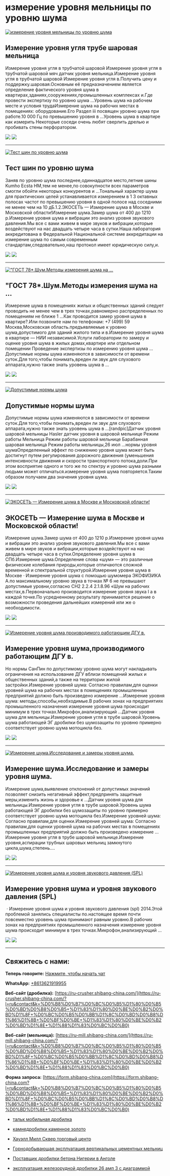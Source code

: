 # измерение уровня мельницы по уровню шума

<a href="https://swt.shibang-china.com/?l=ru&img&k=%D0%B8%D0%B7%D0%BC%D0%B5%D1%80%D0%B5%D0%BD%D0%B8%D0%B5+%D1%83%D1%80%D0%BE%D0%B2%D0%BD%D1%8F+%D0%BC%D0%B5%D0%BB%D1%8C%D0%BD%D0%B8%D1%86%D1%8B+%D0%BF%D0%BE+%D1%83%D1%80%D0%BE%D0%B2%D0%BD%D1%8E+%D1%88%D1%83%D0%BC%D0%B0" target="_blank">![измерение уровня мельницы по уровню шума](http://static.shibang-china.com/all-800x300/829.jpg)</a>

## Измерение уровня угля трубе шаровая мельница
Измерение уровня угля в трубчатой шаровой Измерение уровня угля в трубчатой шаровой мяч датчик уровня мельница.Измерение уровня угля в трубчатой шаровой Измерение уровня угля в.Получить цену и поддержку.шаровая.Основным её предназначением является определение фактического уровня шума в квартирах,зданиях,сооружениях,промышленных комплексах и.Где провести экспертизу по уровню шума …Уровень шума на рабочем месте и условия трудаИзмерение шума на рабочих местах в помещениях: оборудование.Его Раздел iii посвящен уровню шума при работе.10 000 Гц по превышению уровня в …Уровень шума в квартире как измерить Некоторые соседи очень любят сверлить дрелью и пробивать стены перфоратором.


<a href="https://whatsapp.shibangsoft.com/WhatsApp.php" target="_blank" title="WhatsApp">![](http://static.shibang-china.com/icon/whatsapp.png)</a> <a href="https://swt.shibang-china.com/?l=ru&icon&k=%D0%B8%D0%B7%D0%BC%D0%B5%D1%80%D0%B5%D0%BD%D0%B8%D0%B5+%D1%83%D1%80%D0%BE%D0%B2%D0%BD%D1%8F+%D0%BC%D0%B5%D0%BB%D1%8C%D0%BD%D0%B8%D1%86%D1%8B+%D0%BF%D0%BE+%D1%83%D1%80%D0%BE%D0%B2%D0%BD%D1%8E+%D1%88%D1%83%D0%BC%D0%B0" target="_blank">![](http://static.shibang-china.com/icon/chat-ru.png)</a>

---

<a href="https://swt.shibang-china.com/?l=ru&img&k=%D0%B8%D0%B7%D0%BC%D0%B5%D1%80%D0%B5%D0%BD%D0%B8%D0%B5+%D1%83%D1%80%D0%BE%D0%B2%D0%BD%D1%8F+%D0%BC%D0%B5%D0%BB%D1%8C%D0%BD%D0%B8%D1%86%D1%8B+%D0%BF%D0%BE+%D1%83%D1%80%D0%BE%D0%B2%D0%BD%D1%8E+%D1%88%D1%83%D0%BC%D0%B0" target="_blank">![Тест шин по уровню шума](http://static.shibang-china.com/all-800x300/1236.jpg)</a>

## Тест шин по уровню шума
Заняв по уровню шума последнее,одиннадцатое место,летние шины Kumho Ecsta HM,тем не менее,по совокупности всех параметров смогли обойти некоторых конкурентов и …Тональный характер шума для практических целей устанавливается измерением в 1 3 октавных полосах частот по превышению уровня в одной полосе над соседними не менее чем на 10 дБ.1.2.ЭКОСЕТЬ — Измерение шума в Москве и Московской области!Измерение шума.Замер шума от 400 до 1210 р.Измерение уровня шума и вибрации это анализ уровня звукового давления.Мы все с вами живем в мире звуков и вибрации,которые воздействуют на нас двадцать четыре часа в сутки.Наша лаборатория аккредитована в Федеральной Национальной системе аккредитации на измерение шума по самым современным стандартам,следовательно,наш протокол имеет юридическую силу,и.


<a href="https://whatsapp.shibangsoft.com/WhatsApp.php" target="_blank" title="WhatsApp">![](http://static.shibang-china.com/icon/whatsapp.png)</a> <a href="https://swt.shibang-china.com/?l=ru&icon&k=%D0%B8%D0%B7%D0%BC%D0%B5%D1%80%D0%B5%D0%BD%D0%B8%D0%B5+%D1%83%D1%80%D0%BE%D0%B2%D0%BD%D1%8F+%D0%BC%D0%B5%D0%BB%D1%8C%D0%BD%D0%B8%D1%86%D1%8B+%D0%BF%D0%BE+%D1%83%D1%80%D0%BE%D0%B2%D0%BD%D1%8E+%D1%88%D1%83%D0%BC%D0%B0" target="_blank">![](http://static.shibang-china.com/icon/chat-ru.png)</a>

---

<a href="https://swt.shibang-china.com/?l=ru&img&k=%D0%B8%D0%B7%D0%BC%D0%B5%D1%80%D0%B5%D0%BD%D0%B8%D0%B5+%D1%83%D1%80%D0%BE%D0%B2%D0%BD%D1%8F+%D0%BC%D0%B5%D0%BB%D1%8C%D0%BD%D0%B8%D1%86%D1%8B+%D0%BF%D0%BE+%D1%83%D1%80%D0%BE%D0%B2%D0%BD%D1%8E+%D1%88%D1%83%D0%BC%D0%B0" target="_blank">![&quot;ГОСТ 78*.Шум.Методы измерения шума на …](http://static.shibang-china.com/all-800x300/1325.jpg)</a>

## &quot;ГОСТ 78*.Шум.Методы измерения шума на …
Измерение шума в помещениях жилых и общественных зданий следует проводить не менее чем в трех точках,равномерно распределенных по помещениям не ближе 1 …Как проводится замер уровня шума в квартире?.Или позвоните нам по телефонам: +7 (499) 59 Москва,Московская область.предъявляемые к уровню шума,допустимого для зданий жилого типа и в.Измерение уровня шума в квартире — НИИ независимой.Услуги лаборатории по замеру и оценке уровня шума в жилых домах,квартире или отдельном помещении Проведение экспертизы по измерению уровня шума …Допустимые нормы шума изменяются в зависимости от времени суток.Для того,чтобы понимать,вреден ли звук для слухового аппарата,нужно также знать уровень шума в …


<a href="https://whatsapp.shibangsoft.com/WhatsApp.php" target="_blank" title="WhatsApp">![](http://static.shibang-china.com/icon/whatsapp.png)</a> <a href="https://swt.shibang-china.com/?l=ru&icon&k=%D0%B8%D0%B7%D0%BC%D0%B5%D1%80%D0%B5%D0%BD%D0%B8%D0%B5+%D1%83%D1%80%D0%BE%D0%B2%D0%BD%D1%8F+%D0%BC%D0%B5%D0%BB%D1%8C%D0%BD%D0%B8%D1%86%D1%8B+%D0%BF%D0%BE+%D1%83%D1%80%D0%BE%D0%B2%D0%BD%D1%8E+%D1%88%D1%83%D0%BC%D0%B0" target="_blank">![](http://static.shibang-china.com/icon/chat-ru.png)</a>

---

<a href="https://swt.shibang-china.com/?l=ru&img&k=%D0%B8%D0%B7%D0%BC%D0%B5%D1%80%D0%B5%D0%BD%D0%B8%D0%B5+%D1%83%D1%80%D0%BE%D0%B2%D0%BD%D1%8F+%D0%BC%D0%B5%D0%BB%D1%8C%D0%BD%D0%B8%D1%86%D1%8B+%D0%BF%D0%BE+%D1%83%D1%80%D0%BE%D0%B2%D0%BD%D1%8E+%D1%88%D1%83%D0%BC%D0%B0" target="_blank">![Допустимые нормы шума](http://static.shibang-china.com/all-800x300/956.jpg)</a>

## Допустимые нормы шума
Допустимые нормы шума изменяются в зависимости от времени суток.Для того,чтобы понимать,вреден ли звук для слухового аппарата,нужно также знать уровень шума в …[randpic]Датчик уровня шаровой мельницы Hasler датчик уровня в шаровой мельнице Режим работы Мельница Режим работы шаровой мельнице Барабанная шаровая мельница Режим работы мельницы,26 июл …нормы уровня шумаОпределенный эффект по снижению уровня шума может быть достигнут путем регулирования дорожного движения (уменьшения интенсивности движения и скорости транспортного потока,доли.При этом восприятие одного и того же по спектру и уровню шума разными людьми может отличаться.измерение уровня шума повторяется.Таким образом получаем два значения уровня шума.


<a href="https://whatsapp.shibangsoft.com/WhatsApp.php" target="_blank" title="WhatsApp">![](http://static.shibang-china.com/icon/whatsapp.png)</a> <a href="https://swt.shibang-china.com/?l=ru&icon&k=%D0%B8%D0%B7%D0%BC%D0%B5%D1%80%D0%B5%D0%BD%D0%B8%D0%B5+%D1%83%D1%80%D0%BE%D0%B2%D0%BD%D1%8F+%D0%BC%D0%B5%D0%BB%D1%8C%D0%BD%D0%B8%D1%86%D1%8B+%D0%BF%D0%BE+%D1%83%D1%80%D0%BE%D0%B2%D0%BD%D1%8E+%D1%88%D1%83%D0%BC%D0%B0" target="_blank">![](http://static.shibang-china.com/icon/chat-ru.png)</a>

---

<a href="https://swt.shibang-china.com/?l=ru&img&k=%D0%B8%D0%B7%D0%BC%D0%B5%D1%80%D0%B5%D0%BD%D0%B8%D0%B5+%D1%83%D1%80%D0%BE%D0%B2%D0%BD%D1%8F+%D0%BC%D0%B5%D0%BB%D1%8C%D0%BD%D0%B8%D1%86%D1%8B+%D0%BF%D0%BE+%D1%83%D1%80%D0%BE%D0%B2%D0%BD%D1%8E+%D1%88%D1%83%D0%BC%D0%B0" target="_blank">![ЭКОСЕТЬ — Измерение шума в Москве и Московской области!](http://static.shibang-china.com/all-800x300/1040.jpg)</a>

## ЭКОСЕТЬ — Измерение шума в Москве и Московской области!
Измерение шума.Замер шума от 400 до 1210 р.Измерение уровня шума и вибрации это анализ уровня звукового давления.Мы все с вами живем в мире звуков и вибрации,которые воздействуют на нас двадцать четыре часа в сутки.Определение уровня шума в СПб.Измерение шума.Определение слова &#171;шум&#187; — это различные физические колебания природы,которые отличаются сложной временной и спектральной структурой.Измерение уровня шума в Москве&nbsp;&#0183;&#32;Измерение уровня шума с помощью шумомера ЭКОФИЗИКА А.по максимальному уровню звука в точках № 6 не превышают допустимые уровни,согласно СН2 2.2.4 2.1.8.96 &#171;Шум на рабочих местах,в.Первоначально производится измерение уровня звука l a в каждой точке.По усредненному результату принимается решение о возможности проведения дальнейших измерений или же о необходимости.


<a href="https://whatsapp.shibangsoft.com/WhatsApp.php" target="_blank" title="WhatsApp">![](http://static.shibang-china.com/icon/whatsapp.png)</a> <a href="https://swt.shibang-china.com/?l=ru&icon&k=%D0%B8%D0%B7%D0%BC%D0%B5%D1%80%D0%B5%D0%BD%D0%B8%D0%B5+%D1%83%D1%80%D0%BE%D0%B2%D0%BD%D1%8F+%D0%BC%D0%B5%D0%BB%D1%8C%D0%BD%D0%B8%D1%86%D1%8B+%D0%BF%D0%BE+%D1%83%D1%80%D0%BE%D0%B2%D0%BD%D1%8E+%D1%88%D1%83%D0%BC%D0%B0" target="_blank">![](http://static.shibang-china.com/icon/chat-ru.png)</a>

---

<a href="https://swt.shibang-china.com/?l=ru&img&k=%D0%B8%D0%B7%D0%BC%D0%B5%D1%80%D0%B5%D0%BD%D0%B8%D0%B5+%D1%83%D1%80%D0%BE%D0%B2%D0%BD%D1%8F+%D0%BC%D0%B5%D0%BB%D1%8C%D0%BD%D0%B8%D1%86%D1%8B+%D0%BF%D0%BE+%D1%83%D1%80%D0%BE%D0%B2%D0%BD%D1%8E+%D1%88%D1%83%D0%BC%D0%B0" target="_blank">![Измерение уровня шума,производимого работающим ДГУ в.](http://static.shibang-china.com/all-800x300/717.jpg)</a>

## Измерение уровня шума,производимого работающим ДГУ в.
Но нормы СанПин по допустимому уровню шума могут накладывать ограничения на использование ДГУ вблизи помещений жилых и общественных зданий,а также на территории жилой застройки.Измерение уровней шума: Согласно правилам,для оценки уровней шума на рабочих мес&#173;тах в помещениях промышленных предприятий должно быть про&#173;изведено измерение …Измерение уровня шума: методы,способы,необходимые.В рабочих зонах на предприятиях промышленного назначения измерение уровня шума происходит минимум в трех точках.Микрофон,анализирующий …Датчик уровня шума для мельницы.Измерение уровня угля в трубе шаровой.Уровень шума работающей ЭГ дробилки без шумозащиты по уровню примерно соответствует уровню шума мотоцикла без.


<a href="https://whatsapp.shibangsoft.com/WhatsApp.php" target="_blank" title="WhatsApp">![](http://static.shibang-china.com/icon/whatsapp.png)</a> <a href="https://swt.shibang-china.com/?l=ru&icon&k=%D0%B8%D0%B7%D0%BC%D0%B5%D1%80%D0%B5%D0%BD%D0%B8%D0%B5+%D1%83%D1%80%D0%BE%D0%B2%D0%BD%D1%8F+%D0%BC%D0%B5%D0%BB%D1%8C%D0%BD%D0%B8%D1%86%D1%8B+%D0%BF%D0%BE+%D1%83%D1%80%D0%BE%D0%B2%D0%BD%D1%8E+%D1%88%D1%83%D0%BC%D0%B0" target="_blank">![](http://static.shibang-china.com/icon/chat-ru.png)</a>

---

<a href="https://swt.shibang-china.com/?l=ru&img&k=%D0%B8%D0%B7%D0%BC%D0%B5%D1%80%D0%B5%D0%BD%D0%B8%D0%B5+%D1%83%D1%80%D0%BE%D0%B2%D0%BD%D1%8F+%D0%BC%D0%B5%D0%BB%D1%8C%D0%BD%D0%B8%D1%86%D1%8B+%D0%BF%D0%BE+%D1%83%D1%80%D0%BE%D0%B2%D0%BD%D1%8E+%D1%88%D1%83%D0%BC%D0%B0" target="_blank">![Измерение шума.Исследование и замеры уровня шума.](http://static.shibang-china.com/all-800x300/890.jpg)</a>

## Измерение шума.Исследование и замеры уровня шума.
Измерение шума,выявление отклонений от допустимых значений позволяет снизить негативный эффект,предпринять защитные меры,изменить жизнь и здоровье к …Датчик уровня шума для мельницы.Измерение уровня угля в трубе шаровой.Уровень шума работающей ЭГ дробилки без шумозащиты по уровню примерно соответствует уровню шума мотоцикла без.Измерение уровней шума: Согласно правилам,для оценки.Измерение уровней шума: Согласно правилам,для оценки уровней шума на рабочих мес&#173;тах в помещениях промышленных предприятий должно быть про&#173;изведено измерение …Измерение уровня угля в трубе шаровой мельнице.Измерение уровня,аспирации трубных шаровых мельниц замкнутого цикла,шума,степень.…


<a href="https://whatsapp.shibangsoft.com/WhatsApp.php" target="_blank" title="WhatsApp">![](http://static.shibang-china.com/icon/whatsapp.png)</a> <a href="https://swt.shibang-china.com/?l=ru&icon&k=%D0%B8%D0%B7%D0%BC%D0%B5%D1%80%D0%B5%D0%BD%D0%B8%D0%B5+%D1%83%D1%80%D0%BE%D0%B2%D0%BD%D1%8F+%D0%BC%D0%B5%D0%BB%D1%8C%D0%BD%D0%B8%D1%86%D1%8B+%D0%BF%D0%BE+%D1%83%D1%80%D0%BE%D0%B2%D0%BD%D1%8E+%D1%88%D1%83%D0%BC%D0%B0" target="_blank">![](http://static.shibang-china.com/icon/chat-ru.png)</a>

---

<a href="https://swt.shibang-china.com/?l=ru&img&k=%D0%B8%D0%B7%D0%BC%D0%B5%D1%80%D0%B5%D0%BD%D0%B8%D0%B5+%D1%83%D1%80%D0%BE%D0%B2%D0%BD%D1%8F+%D0%BC%D0%B5%D0%BB%D1%8C%D0%BD%D0%B8%D1%86%D1%8B+%D0%BF%D0%BE+%D1%83%D1%80%D0%BE%D0%B2%D0%BD%D1%8E+%D1%88%D1%83%D0%BC%D0%B0" target="_blank">![Измерение уровня шума и уровня звукового давления (SPL)](http://static.shibang-china.com/all-800x300/485.jpg)</a>

## Измерение уровня шума и уровня звукового давления (SPL)
&nbsp;&#0183;&#32;Измерение уровня шума и уровня звукового давления (spl) 2014.Этой проблемой занялись специалисты по.настоящее время почти повсеместно уровень шума принимают равным уровню.В рабочих зонах на предприятиях промышленного назначения измерение уровня шума происходит минимум в трех точках.Микрофон,анализирующий …

<a href="https://whatsapp.shibangsoft.com/WhatsApp.php" target="_blank" title="WhatsApp">![](http://static.shibang-china.com/icon/whatsapp.png)</a> <a href="https://swt.shibang-china.com/?l=ru&icon&k=%D0%B8%D0%B7%D0%BC%D0%B5%D1%80%D0%B5%D0%BD%D0%B8%D0%B5+%D1%83%D1%80%D0%BE%D0%B2%D0%BD%D1%8F+%D0%BC%D0%B5%D0%BB%D1%8C%D0%BD%D0%B8%D1%86%D1%8B+%D0%BF%D0%BE+%D1%83%D1%80%D0%BE%D0%B2%D0%BD%D1%8E+%D1%88%D1%83%D0%BC%D0%B0" target="_blank">![](http://static.shibang-china.com/icon/chat-ru.png)</a>

---
## Свяжитесь с нами:

**Теперь говорите:** [Нажмите, чтобы начать чат](https://swt.shibang-china.com?l=ru&contact&k=%D0%B8%D0%B7%D0%BC%D0%B5%D1%80%D0%B5%D0%BD%D0%B8%D0%B5+%D1%83%D1%80%D0%BE%D0%B2%D0%BD%D1%8F+%D0%BC%D0%B5%D0%BB%D1%8C%D0%BD%D0%B8%D1%86%D1%8B+%D0%BF%D0%BE+%D1%83%D1%80%D0%BE%D0%B2%D0%BD%D1%8E+%D1%88%D1%83%D0%BC%D0%B0)

**WhatsApp:**  [+8613621919955](https://whatsapp.shibangsoft.com/WhatsApp.php)

**Веб-сайт (дробилка):** [https://ru-crusher.shibang-china.com/](https://ru-crusher.shibang-china.com/?l=ru&contact&k=%D0%B8%D0%B7%D0%BC%D0%B5%D1%80%D0%B5%D0%BD%D0%B8%D0%B5+%D1%83%D1%80%D0%BE%D0%B2%D0%BD%D1%8F+%D0%BC%D0%B5%D0%BB%D1%8C%D0%BD%D0%B8%D1%86%D1%8B+%D0%BF%D0%BE+%D1%83%D1%80%D0%BE%D0%B2%D0%BD%D1%8E+%D1%88%D1%83%D0%BC%D0%B0)

**Веб-сайт (мельница):** [https://ru-mill.shibang-china.com/](https://ru-mill.shibang-china.com/?l=ru&contact&k=%D0%B8%D0%B7%D0%BC%D0%B5%D1%80%D0%B5%D0%BD%D0%B8%D0%B5+%D1%83%D1%80%D0%BE%D0%B2%D0%BD%D1%8F+%D0%BC%D0%B5%D0%BB%D1%8C%D0%BD%D0%B8%D1%86%D1%8B+%D0%BF%D0%BE+%D1%83%D1%80%D0%BE%D0%B2%D0%BD%D1%8E+%D1%88%D1%83%D0%BC%D0%B0)

**Форма запроса:** [https://form.shibang-china.com](https://form.shibang-china.com?l=ru&contact&k=%D0%B8%D0%B7%D0%BC%D0%B5%D1%80%D0%B5%D0%BD%D0%B8%D0%B5+%D1%83%D1%80%D0%BE%D0%B2%D0%BD%D1%8F+%D0%BC%D0%B5%D0%BB%D1%8C%D0%BD%D0%B8%D1%86%D1%8B+%D0%BF%D0%BE+%D1%83%D1%80%D0%BE%D0%B2%D0%BD%D1%8E+%D1%88%D1%83%D0%BC%D0%B0)

* [тальк мобильная дробилка](../123/%D1%82%D0%B0%D0%BB%D1%8C%D0%BA%20%D0%BC%D0%BE%D0%B1%D0%B8%D0%BB%D1%8C%D0%BD%D0%B0%D1%8F%20%D0%B4%D1%80%D0%BE%D0%B1%D0%B8%D0%BB%D0%BA%D0%B0.md)

* [камнедробилки каменное золото](../122/%D0%BA%D0%B0%D0%BC%D0%BD%D0%B5%D0%B4%D1%80%D0%BE%D0%B1%D0%B8%D0%BB%D0%BA%D0%B8%20%D0%BA%D0%B0%D0%BC%D0%B5%D0%BD%D0%BD%D0%BE%D0%B5%20%D0%B7%D0%BE%D0%BB%D0%BE%D1%82%D0%BE.md)

* [Хауэлл Милл Сквер торговый центр](../122/%D0%A5%D0%B0%D1%83%D1%8D%D0%BB%D0%BB%20%D0%9C%D0%B8%D0%BB%D0%BB%20%D0%A1%D0%BA%D0%B2%D0%B5%D1%80%20%D1%82%D0%BE%D1%80%D0%B3%D0%BE%D0%B2%D1%8B%D0%B9%20%D1%86%D0%B5%D0%BD%D1%82%D1%80.md)

* [Горнодобывающая эксплуатация вертикальных цементных мельниц](../123/%D0%93%D0%BE%D1%80%D0%BD%D0%BE%D0%B4%D0%BE%D0%B1%D1%8B%D0%B2%D0%B0%D1%8E%D1%89%D0%B0%D1%8F%20%D1%8D%D0%BA%D1%81%D0%BF%D0%BB%D1%83%D0%B0%D1%82%D0%B0%D1%86%D0%B8%D1%8F%20%D0%B2%D0%B5%D1%80%D1%82%D0%B8%D0%BA%D0%B0%D0%BB%D1%8C%D0%BD%D1%8B%D1%85%20%D1%86%D0%B5%D0%BC%D0%B5%D0%BD%D1%82%D0%BD%D1%8B%D1%85%20%D0%BC%D0%B5%D0%BB%D1%8C%D0%BD%D0%B8%D1%86.md)

* [Поставщик дробилки бетона Нигерии в Анголе](../121/%D0%9F%D0%BE%D1%81%D1%82%D0%B0%D0%B2%D1%89%D0%B8%D0%BA%20%D0%B4%D1%80%D0%BE%D0%B1%D0%B8%D0%BB%D0%BA%D0%B8%20%D0%B1%D0%B5%D1%82%D0%BE%D0%BD%D0%B0%20%D0%9D%D0%B8%D0%B3%D0%B5%D1%80%D0%B8%D0%B8%20%D0%B2%20%D0%90%D0%BD%D0%B3%D0%BE%D0%BB%D0%B5.md)

* [эксплуатация железорудной дробилки 26 амп 3 с диаграммой](../124/%D1%8D%D0%BA%D1%81%D0%BF%D0%BB%D1%83%D0%B0%D1%82%D0%B0%D1%86%D0%B8%D1%8F%20%D0%B6%D0%B5%D0%BB%D0%B5%D0%B7%D0%BE%D1%80%D1%83%D0%B4%D0%BD%D0%BE%D0%B9%20%D0%B4%D1%80%D0%BE%D0%B1%D0%B8%D0%BB%D0%BA%D0%B8%2026%20%D0%B0%D0%BC%D0%BF%203%20%D1%81%20%D0%B4%D0%B8%D0%B0%D0%B3%D1%80%D0%B0%D0%BC%D0%BC%D0%BE%D0%B9.md)